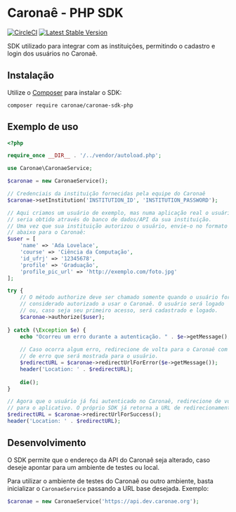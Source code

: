 # Caronaê - PHP SDK

[![CircleCI](https://circleci.com/gh/caronae/caronae-sdk-php.svg?style=svg)](https://circleci.com/gh/caronae/caronae-sdk-php)
[![Latest Stable Version](https://poser.pugx.org/caronae/caronae-sdk-php/v/stable)](https://packagist.org/packages/caronae/caronae-sdk-php)

SDK utilizado para integrar com as instituições,
permitindo o cadastro e login dos usuários no Caronaê.

## Instalação

Utilize o [Composer](https://getcomposer.org/) para instalar o SDK:

```shell
composer require caronae/caronae-sdk-php
``` 

## Exemplo de uso

```php
<?php

require_once __DIR__ . '/../vendor/autoload.php';

use Caronae\CaronaeService;

$caronae = new CaronaeService();

// Credenciais da instituição fornecidas pela equipe do Caronaê
$caronae->setInstitution('INSTITUTION_ID', 'INSTITUTION_PASSWORD');

// Aqui criamos um usuário de exemplo, mas numa aplicação real o usuário
// seria obtido através do banco de dados/API da sua instituição.
// Uma vez que sua instituição autorizou o usuário, envie-o no formato
// abaixo para o Caronaê:
$user = [
    'name' => 'Ada Lovelace', 
    'course' => 'Ciência da Computação', 
    'id_ufrj' => '12345678', 
    'profile' => 'Graduação',
    'profile_pic_url' => 'http://exemplo.com/foto.jpg'
];

try {
    // O método authorize deve ser chamado somente quando o usuário for
    // considerado autorizado a usar o Caronaê. O usuário será logado
    // ou, caso seja seu primeiro acesso, será cadastrado e logado.
    $caronae->authorize($user);
    
} catch (\Exception $e) {
    echo "Ocorreu um erro durante a autenticação. " . $e->getMessage();
    
    // Caso ocorra algum erro, redirecione de volta para o Caronaê com a mensagem
    // de erro que será mostrada para o usuário.
    $redirectURL = $caronae->redirectUrlForError($e->getMessage());
    header('Location: ' . $redirectURL);
    
    die();
}

// Agora que o usuário já foi autenticado no Caronaê, redirecione de volta
// para o aplicativo. O próprio SDK já retorna a URL de redirecionamento:
$redirectURL = $caronae->redirectUrlForSuccess();
header('Location: ' . $redirectURL);

```

## Desenvolvimento

O SDK permite que o endereço da API do Caronaê seja alterado, caso deseje
apontar para um ambiente de testes ou local. 

Para utilizar o ambiente de testes do Caronaê ou outro ambiente, basta 
inicializar o `CaronaeService` passando a URL base desejada. Exemplo:

```php
$caronae = new CaronaeService('https://api.dev.caronae.org');
```